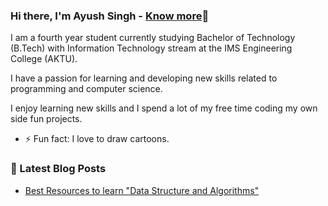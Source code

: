 ### Hi there, I'm Ayush Singh - [Know more](https://portfolioayush.herokuapp.com/)👋


I am a fourth year student currently studying Bachelor of Technology (B.Tech) with Information Technology stream at the IMS Engineering College (AKTU).

I have a passion for learning and developing new skills related to programming and computer science.

I enjoy learning new skills and I spend a lot of my free time coding my own side fun projects.

- ⚡ Fun fact: I love to draw cartoons.



### 📕 Latest Blog Posts

<!-- BLOG-POST-LIST:START -->
- [Best Resources to learn "Data Structure and Algorithms"](https://portfolioayush.herokuapp.com/blog/best-resources-data-structure-and-algorithm/)
<!-- BLOG-POST-LIST:END -->
